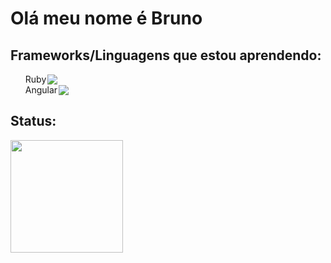<!DOCTYPE html>
<html lang="en">

<head>
</head>

<body>

<h1>Olá meu nome é Bruno</h1> 
<h2>Frameworks/Linguagens que estou aprendendo: </h2> 
<ul> 
    <li style="display: flex; gap: 2px; align-items: center;">Ruby <img src="https://github.com/brunobispo12/brunobispo12/assets/124530740/6f639718-d8d4-4c5b-baaf-1952494ff82e" style="max-width: 100%"</li> 
    <li style="display: flex; gap: 2px; align-items: center;">Angular <img src="https://github.com/brunobispo12/brunobispo12/assets/124530740/caaeb5f5-a1ab-490a-b2f8-232808e861ab(https://icons8.com.br/icon/71257/angularjs)" style="max-width: 100%" </li>
</ul>

<h2>Status: </h2>
<img height="180em" src="https://github-readme-stats.vercel.app/api/top-langs/?username=brunobispo12&amp;layout=compact&amp;langs_count=7&amp;theme=dark" style="max-width: 100%;">

</body>

</html>
